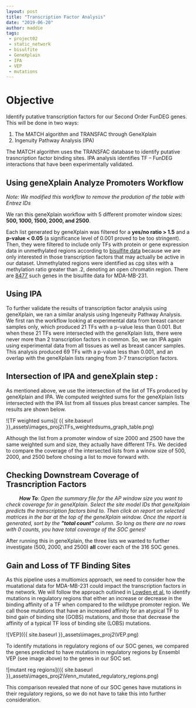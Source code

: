 ```yaml
---
layout: post
title: "Transcription Factor Analysis"
date: "2019-06-20"
author: maddie
tags:
 - project02
 - static_network
 - bisulfite
 - GeneXplain
 - IPA
 - VEP
 - mutations
---
```


# Objective
Identify putative transcription factors for our Second Order FunDEG genes. This will be done in two ways: 

1. The MATCH algorithm and TRANSFAC through GeneXplain 
2. Ingenuity Pathway Analysis (IPA) 

The MATCH algorithm uses the TRANSFAC database to identify putative trasncription factor binding sites. IPA analysis identifies TF – FunDEG interactions that have been experimentally validated.

## Using geneXplain Analyze Promoters Workflow

*Note: We modified this workflow to remove the prodution of the table with Entrez IDs*

We ran this geneXplain workflow with 5 different promoter window sizes: **500, 1000, 1500, 2000, and 2500**. 

Each list generated by geneXplain was filtered for a **yes/no ratio > 1.5** and a **p-value < 0.05** (a significance level of 0.001 proved to be too stringent). Then, they were filtered to include only TFs with protein or gene expression data in unmethylated regions according to [bisulfite data](https://genomebiology.biomedcentral.com/articles/10.1186/gb-2013-14-10-r110) because we are only interested in those transcription factors that may actually be active in our dataset. Unmethylated regions were identified as cpg sites with a methylation ratio greater than .2, denoting an open chromatin region. There are [8477](https://github.com/MadeleineGastonguay/gastonguay_compsysmed_labnotebook/blob/dev/_projects/project2/Network_Components/TFs/bisulfite_genes_unmeth_8477.txt) such genes in the bisulfite data for MDA-MB-231.

## Using IPA

To further validate the results of transcription factor analysis using geneXplain, we ran a similar analysis using Ingeneuity Pathway Analysis. We first ran the workflow looking at experimental data from breast cancer samples only, which produced 21 TFs with a p-value less than 0.001. But when these 21 TFs were intersected with the geneXplain lists, there were never more than 2 transcription factors in common. So, we ran IPA again using experimental data from all tissues as well as breast cancer samples. This analysis produced 69 TFs with a p-value less than 0.001, and an overlap with the geneXplain lists ranging from 3-7 transcription factors. 

## Intersection of IPA and geneXplain step :

As mentioned above, we use the intersection of the list of TFs produced by geneXplain and IPA. We computed weighted sums for the geneXplain lists intersected with the IPA list from all tissues plus breast cancer samples. The results are shown below.  

![TF weighted sums]( {{ site.baseurl }}\_assets\images_proj2\TFs_weightedsums_graph_table.png)


Although the list from a promoter window of size 2000 and 2500 have the same weighted sum and size, they actually have different TFs. We decided to compare the coverage of the intersected lists from a winow size of 500, 2000, and 2500 before chosing a list to move forward with.

## Checking Downstream Coverage of Trasncription Factors

$\qquad$ ***How To**: Open the summary file for the AP window size you want to check coverage for in geneXplain. Select the site model IDs that geneXplain predicts the transcription factors bind to. Then click on report on selected matrices in the bar at the top of the geneXplain window. Once the report is generated, sort by the **"total count"** column. So long as there are no rows with 0 counts, you have total coverage of the SOC genes!*

After running this in geneXplain, the three lists we wanted to further investigate (500, 2000, and 2500) **all** cover each of the 316 SOC genes.


## Gain and Loss of TF Binding Sites

As this pipeline uses a multiomics approach, we need to consider how the muatational data for MDA-MB-231 could impact the transcription factors in the network. We will follow the approach outlined in [Lowden et al.](https://europepmc.org/abstract/med/28333948) to identify mutations in regulatory regions that either an increase or decrease in the binding affinity of a TF when compared to the wildtype promoter region. We call those mutations that have an increased affinity for an atypical TF to bind gain of binding site (GOBS) mutations, and those that decrease the affinity of a typical TF loss of binding site (LOBS) mutations. 


![VEP]({{ site.baseurl }}\_assets\images_proj2\VEP.png)

To identify mutations in regulatory regions of our SOC genes, we compared the genes predicted to have mutations in regulatory regions by Ensembl VEP (see image above) to the genes in our SOC set. 

![mutant reg regions]({{ site.baseurl }}\_assets\images_proj2\Venn_mutated_regulatory_regions.png)

This comparison revealed that none of our SOC genes have mutations in their regulatory regions, so we do not have to take this into further consideration.
